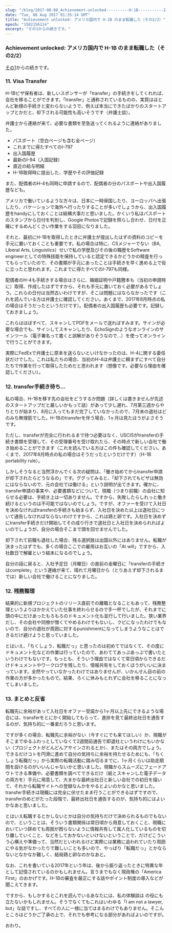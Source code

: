 ```yaml
---
slug: "/blog/2017-08-08_Achievement-unlocked----------H-1B-----------2-2--6609e6aa7d68"
date: "Tue, 08 Aug 2017 01:35:14 GMT"
title: "Achievement unlocked: アメリカ国内で H-1B のまま転職した（その2/2）"
epoch: "1502156114"
excerpt: "その1からの続きです。"
---
```


### Achievement unlocked: アメリカ国内で H-1B のまま転職した（その2/2）

[その1](/blog/2017-08-08_Achievement-unlocked----------H-1B---------1-2--488f6217c832)からの続きです。

### 11. Visa Transfer

H-1Bビザ保有者は、新しいスポンサーが「transfer」の手続きをしてくれれば、会社を移ることができます。「transfer」と通称されているものの、実質はほとんど新規の手続きと変わらないようで、例えば本当にできたばかりのスタートアップとかだと、却下される可能性も高いそうです（弁護士談）。

弁護士から連絡が来て、必要な書類を至急送ってくれるように連絡がありました。

* パスポート（空白ページも含む全ページ）
* これまでに得たすべてのI-797
* 出入国履歴
* 最新のI-94（入国記録）
* 直近の給与明細
* H-1B取得時に提出した、学歴やその評価記録

また、配偶者のH-4も同時に申請するので、配偶者の分のパスポートや出入国履歴なども。

アメリカで働いているような方々は、日本に一時帰国したり、ヨーロッパへ出張したり、バケーションで海外へ行ったりすることが多いでしょうから、出入国履歴をhandyにしておくことは結構大事だと思いました。かくいう私はパスポートのスタンプから日付を判別し、Google Photosで記録を照らし合わせ、日付を正確にするめんどくさい作業をする羽目になりました。

それと、最初にH-1Bを取得したときに弁護士が提出したはずの資料のコピーを手元に置いておくことも重要です。私の場合は特に、CSメジャーでない（BA, Liberal Arts, Linguistics）せいで私の学歴及びその後の職歴をSoftware engineerとしての特殊技能を保持していると認定できるかどうかの精査を行ってもらっていたので、その書類が手元にあったことは手続きを早く進める上で役に立ったと思われます。これまでに得たすべてのI-797も同様。

配偶者のH-4も手続きする場合はさらに、婚姻証明や戸籍謄本も（当初の申請時に）取得、作成したはずですから、それも手元に置いておく必要があるでしょう。これらの日付は当然古いわけですが、そこは問題にはならなかったです（これを読んでいる方は弁護士に確認してください。あくまで、2017年8月時点の私の場合はそうだったというだけです）。配偶者の出入国履歴も必要です。記録しておきましょう。

これらはほぼすべて、スキャンしてPDFをメールで送ればすみます。サインが必要な場合でも、サインしてスキャンしたり、EchoSignのようなオンラインのサインツール（電子署名って書くと誤解がありそうなので…）を使ってオンラインで行うことができます。

実際にFedExで弁護士に原本を送らないといけなかったのは、H-4に関する委任状だけでした。これは私たちの場合、当初のH-4は弁護士に頼まずにすべて自分たちで作業を行って取得したためだと思われます（想像です。必要なら理由を確認してください）。

### 12. transfer手続き待ち…

私の場合、H-1Bを移す先の会社をどうするか問題（詳しくは書きませんが先述のスタートアップだと厳しいかもって話）があって少し遅れ、7月第三週からやりとりが始まり、8月に入ってもまだ完了していなかったので、7月末の退社はどのみち無理筋でした。H-1Bのtransferを伴う場合、1ヶ月は見たほうがよさそうです。

ただし、transferが完全に行われるまで待つ必要はなく、USCISがtransferの手続き書類を受理して、その受理番号を受け取れたら、その時点で新しい会社で働き始めることができます（これを読んでいる方はこの件も確認してください。あくまで、2017年8月時点の私の場合はそうだったというだけです）（H-1B portability rule）。

しかしそうなると当然浮かんでくる次の疑問は、「働き始めてからtransfer申請が却下されたらどうなるの」です。ググってみると、「却下されてもビザは無効にはならないので、元の会社では働ける」という説明が出てきます。確かに、transfer申請の事実や、必要書類などについて、現職（つまり前職）の会社に知らせる必要は、手続き上は一切ありません。ですから、失敗したらしれっと働き続けるというのは不可能ではないのでしょう。ですが、オファーを受けて入社日を決めなければtransferの手続きも始まらず、入社日を決めた以上は退社日について通告しなければならないわけですから、これは鶏と卵です。入社日を決めずにtransfer手続きだけ開始してその成り行きで退社日と入社日を決められればよいのでしょうが、自分の場合そこまで頭を回せませんでした。

却下されて前職も退社した場合、残る選択肢は出国以外にはありません。転職が決まったはずでも、多くの場合ここでの雇用はお互いの「At will」ですから、入社数日で解雇という結末になるのでしょう。

自分の話に戻ると、入社予定日（月曜日）の直前の金曜日に「transferの手続きはcomplete」という連絡が来て、晴れて月曜日から（とりあえず却下されるまでは）新しい会社で働けることになりました。

### 12. 残務整理

結果的に新規プロジェクトのリリース直前での離職となることもあって、残務整理というよりはかかえていた仕事を終わらせるので手一杯でしたが、それまでに頭の中にだけあったもろもろのドキュメント化も並行して行いました。狭い業界だし、その会社や同僚が憎くてやめるわけでもないし、クビになったわけでもないので、自分の退社が周囲に対するpunishmentになってしまうようなことはできるだけ避けようと思っていました。

とはいえ、「ちくしょう、転職だっ」と思ったのは初めてではなくて、その度にドキュメント化などの作業は行っていたので、あわててあっぷあっぷで書いたというわけでもないです。もっとも、そういう理由ではなくて常日頃からできるだけドキュメントやワークログを残したり、情報共有をしておくほうがいいに決まっています。全然やっていなかったわけではありませんが、いかんせん目の前の作業の方が多かったもので。結果、ろくに休みもとれずに会社を移ることになってしまいました。

### 13. まとめと反省

転職先に余裕があって入社日をオファー受諾から1ヶ月以上先にできるような場合には、transferをとにかく開始してもらって、進捗を見て最終出社日を通告するのが、気持ち的に一番楽だろうと思います。

ですが多くの場合、転職先に余裕がない（今すぐにでも来てほしい）か、現職がそこまでゆるふわっとしていなくて2週間前通告で即退社というわけにもいかない（プロジェクトがどんどんアサインされるとか）、またはその両方でしょう。できるだけコトを円滑に進めて自分の気持ちに余裕を持たせるためにも、「ちくしょう転職だっ」から実際の転職活動に踏み切るまでに、1ヶ月くらいは助走期間を設けるのがいいんじゃないかと思いました。現職からスムーズにフェードアウトできる準備や、必要書類を調べてできるだけ（紙とスキャンした電子データの両方を）手元に用意して、大まかな最終出社日と新しい会社での初日を描いて、それから転職サイトへの登録なんかをやるとよいのかなと思いました。transfer手続きは現職には完全に伏せたまま行うことができるはずですので、transferのめどがたった段階で、最終出社日を通告するのが、気持ち的にはよいかなあと思いました。

とはいえ転職するとかしないとかは自分の気持ちだけで決められるものでもないので、ということは、そういう書類関係は常日頃から用意しておくこと、現職においていつ辞めても周囲が困らないように情報共有して属人化しているものを切り離していくこと、などをしておかないといけないということで、だけどこういう心構えや準備って、当然だといわれるけど実際には業務に追われていたり周囲にやる気がなかったりで難しいことも多いので、やっぱり「転職だっ」とかならないとなかなか難しく、結局鶏と卵なのかなあと。

なお、これを書いている2017年という年は、後から振り返ったときに特異な年として記憶されているのかもしれません。言うまでもなく現政権の「America First」のおかげです。H-1Bの審査を厳正にする話やポイント制度の導入などが聞こえてきます。

ですから、もしかするとこれを読んでいるあなたには、私の体験談は の役にも立たないかもしれません。そうでなくてもこれはいわゆる「I am not a lawyer, but」な話ですし、すべての人に一様に当てはまるわけでもありません。そこんところはどうかご了承の上で、それでも参考になる部分があればよいのですが。

おわり。

